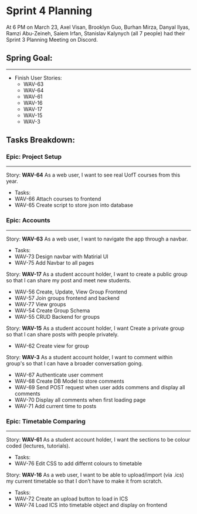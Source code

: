 # Sprint 4 Planning

At 6 PM on March 23, Axel Visan, Brooklyn Guo, Burhan Mirza, Danyal Ilyas, Ramzi Abu-Zeineh, Saiem Irfan, Stanislav Kalynych (all 7 people) had their Sprint 3 Planning Meeting on Discord.

## Spring Goal:
---
- Finish User Stories:
  - WAV-63
  - WAV-64
  - WAV-61
  - WAV-16
  - WAV-17
  - WAV-15
  - WAV-3

## Tasks Breakdown:


### **Epic:** Project Setup
---
Story: **WAV-64**
As a web user, I want to see real UofT courses from this year.
- Tasks:
- WAV-66 Attach courses to frontend
- WAV-65 Create script to store json into database



### **Epic:** Accounts
---
Story: **WAV-63**
As a web user, I want to navigate the app through a navbar.
- Tasks:
- WAV-73 Design navbar with Matirial UI
- WAV-75 Add Navbar to all pages

Story: **WAV-17**
As a student account holder, I want to create a public group so that I can share my post and meet new students.
- WAV-56 Create, Update, View Group Frontend
- WAV-57 Join groups frontend and backend
- WAV-77 View groups
- WAV-54 Create Group Schema
- WAV-55 CRUD Backend for groups

Story: **WAV-15**
As a student account holder, I want Create a private group so that I can share posts with people privately.
- WAV-62 Create view for group

Story: **WAV-3**
As a student account holder, I want to comment within group's so that I can have a broader conversation going.
- WAV-67 Authenticate user comment
- WAV-68 Create DB Model to store comments
- WAV-69 Send POST request when user adds commens and display all comments
- WAV-70 Display all comments when first loading page 
- WAV-71 Add current time to posts



### **Epic:** Timetable Comparing
---
Story: **WAV-61**
As a student account holder, I want the sections to be colour coded (lectures, tutorials).
- Tasks:
- WAV-76 Edit CSS to add differnt colours to timetable

Story: **WAV-16**
As a web user, I want to be able to upload/import (via .ics) my current timetable so that I don’t have to make it from scratch.
- Tasks:
- WAV-72 Create an upload button to load in ICS
- WAV-74 Load ICS into timetable object and display on frontend







